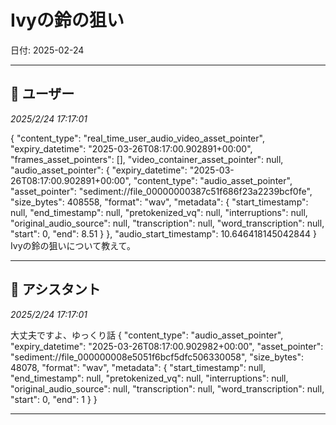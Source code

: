 # Ivyの鈴の狙い

日付: 2025-02-24

---

## 👤 ユーザー
*2025/2/24 17:17:01*

{
  "content\_type": "real\_time\_user\_audio\_video\_asset\_pointer",
  "expiry\_datetime": "2025-03-26T08:17:00.902891+00:00",
  "frames\_asset\_pointers": \[\],
  "video\_container\_asset\_pointer": null,
  "audio\_asset\_pointer": {
    "expiry\_datetime": "2025-03-26T08:17:00.902891+00:00",
    "content\_type": "audio\_asset\_pointer",
    "asset\_pointer": "sediment://file\_00000000387c51f686f23a2239bcf0fe",
    "size\_bytes": 408558,
    "format": "wav",
    "metadata": {
      "start\_timestamp": null,
      "end\_timestamp": null,
      "pretokenized\_vq": null,
      "interruptions": null,
      "original\_audio\_source": null,
      "transcription": null,
      "word\_transcription": null,
      "start": 0,
      "end": 8.51
    }
  },
  "audio\_start\_timestamp": 10.646418145042844
}
Ivyの鈴の狙いについて教えて。

---

## 🤖 アシスタント
*2025/2/24 17:17:01*

大丈夫ですよ、ゆっくり話
{
  "content\_type": "audio\_asset\_pointer",
  "expiry\_datetime": "2025-03-26T08:17:00.902982+00:00",
  "asset\_pointer": "sediment://file\_000000008e5051f6bcf5dfc506330058",
  "size\_bytes": 48078,
  "format": "wav",
  "metadata": {
    "start\_timestamp": null,
    "end\_timestamp": null,
    "pretokenized\_vq": null,
    "interruptions": null,
    "original\_audio\_source": null,
    "transcription": null,
    "word\_transcription": null,
    "start": 0,
    "end": 1
  }
}

---
